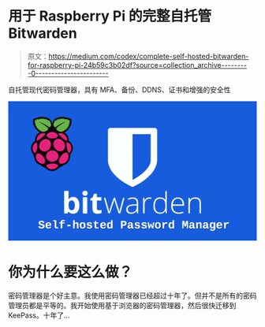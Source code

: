# 用于 Raspberry Pi 的完整自托管 Bitwarden

> 原文：<https://medium.com/codex/complete-self-hosted-bitwarden-for-raspberry-pi-24b59c3b02df?source=collection_archive---------0----------------------->

自托管现代密码管理器，具有 MFA、备份、DDNS、证书和增强的安全性

![](img/4d3de526d894cc34bc8f2046e320d8c6.png)

# 你为什么要这么做？

密码管理器是个好主意。我使用密码管理器已经超过十年了。但并不是所有的密码管理员都是平等的。我开始使用基于浏览器的密码管理器，然后很快迁移到 KeePass。十年了…